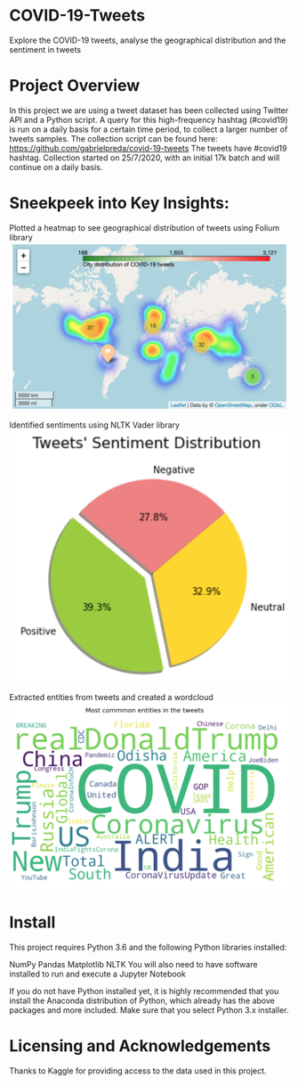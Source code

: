 # COVID-19-Tweets
Explore the COVID-19 tweets, analyse the geographical distribution and the sentiment in tweets

# Project Overview
In this project we are using a tweet dataset has been collected using Twitter API and a Python script. A query for this high-frequency hashtag (#covid19) is run on a daily basis for a certain time period, to collect a larger number of tweets samples.
The collection script can be found here: https://github.com/gabrielpreda/covid-19-tweets
The tweets have #covid19 hashtag. Collection started on 25/7/2020, with an initial 17k batch and will continue on a daily basis.

# Sneekpeek into Key Insights:
Plotted a heatmap to see geographical distribution of tweets using Folium library
![Tweets Concentration Heatmap](Images/heatmap.png?raw=true)

Identified sentiments using NLTK Vader library
![Sentiment Distribution](/Images/pie.png)

Extracted entities from tweets and created a wordcloud
![Entities Wordcloud](/Images/wordcloud.png?raw=true)

# Install
This project requires Python 3.6 and the following Python libraries installed:

NumPy
Pandas
Matplotlib
NLTK
You will also need to have software installed to run and execute a Jupyter Notebook

If you do not have Python installed yet, it is highly recommended that you install the Anaconda distribution of Python, which already has the above packages and more included. Make sure that you select Python 3.x installer.

# Licensing and Acknowledgements
Thanks to Kaggle for providing access to the data used in this project.
